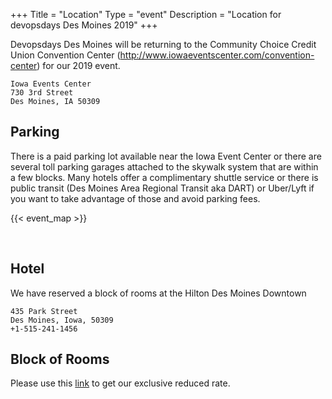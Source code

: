 +++
Title = "Location"
Type = "event"
Description = "Location for devopsdays Des Moines 2019"
+++


Devopsdays Des Moines will be returning to the Community Choice Credit Union Convention Center (http://www.iowaeventscenter.com/convention-center) for our 2019 event.

```
Iowa Events Center
730 3rd Street
Des Moines, IA 50309
```

## Parking

There is a paid parking lot available near the Iowa Event Center or there are several toll parking garages attached to the skywalk system that are within a few blocks. Many hotels offer a complimentary shuttle service or there is public transit (Des Moines Area Regional Transit aka DART) or Uber/Lyft if you want to take advantage of those and avoid parking fees.

<!-- Uncomment this only if you have set the coordinates for your location in the config yaml. Get Latitude and Longitude of a Point: http://itouchmap.com/latlong.html -->
{{< event_map >}}

<br/>

## Hotel
We have reserved a block of rooms at the Hilton Des Moines Downtown
```
435 Park Street
Des Moines, Iowa, 50309
+1-515-241-1456 
```
## Block of Rooms
Please use this <a href="https://www.hilton.com/en/hi/groups/personalized/D/DSMDIHH-DOD-20190501/index.jhtml?WT.mc_id=POG">link</a> to get our exclusive reduced rate.